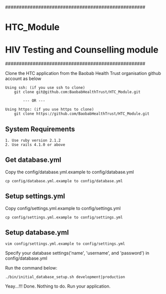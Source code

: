 ###################################################
# HTC_Module
# HIV Testing and Counselling module
###################################################

Clone the HTC application from the Baobab Health Trust organisation github account as below

    Using ssh: (if you use ssh to clone)
        git clone git@github.com:BaobabHealthTrust/HTC_Module.git

            --- OR ---

    Using https: (if you use https to clone)
        git clone https://github.com/BaobabHealthTrust/HTC_Module.git

System Requirements
-------------------
    1. Use ruby version 2.1.2
    2. Use rails 4.1.0 or above

Get database.yml
------------------
Copy the config/database.yml.example to config/database.yml

    cp config/database.yml.example to config/database.yml

Setup settings.yml
------------------
Copy config/settings.yml.example to config/settings.yml

    cp config/settings.yml.example to config/settings.yml

Setup database.yml
------------------
    vim config/settings.yml.example to config/settings.yml

Specify your database settings('name', 'username', and 'password') in config/database.yml

Run the command below:

    ./bin/initial_database_setup.sh development|production

Yeay...!!!
Done. Nothing to do.
Run your application.
